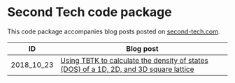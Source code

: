 # Second Tech code package  
This code package accompanies blog posts posted on [second-tech.com](https://www.second-tech.com/wordpress).

| ID         | Blog post                                                                                                                                                                                                                           |
|------------|-------------------------------------------------------------------------------------------------------------------------------------------------------------------------------------------------------------------------------------|
| 2018_10_23 | [Using TBTK to calculate the density of states (DOS) of a 1D, 2D, and 3D square lattice](http://second-tech.com/wordpress/index.php/2018/10/23/using-tbtk-to-calculate-the-density-of-states-dos-of-a-1d-2d-and-3d-square-lattice/) |
